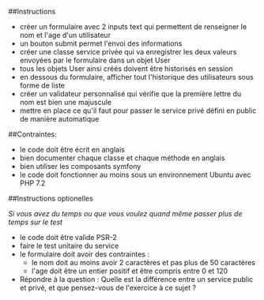 ##Instructions
- créer un formulaire avec 2 inputs text qui permettent de renseigner le nom et l'age d'un utilisateur
- un bouton submit permet l'envoi des informations
- créer une classe service privée qui va enregistrer les deux valeurs envoyées par le formulaire dans un objet User
- tous les objets User ainsi créés doivent être historisés en session
- en dessous du formulaire, afficher tout l'historique des utilisateurs sous forme de liste
- créer un validateur personnalisé qui vérifie que la première lettre du nom est bien une majuscule
- mettre en place ce qu'il faut pour passer le service privé défini en public de manière automatique

##Contraintes:
- le code doit être écrit en anglais
- bien documenter chaque classe et chaque méthode en anglais
- bien utiliser les composants symfony
- le code doit fonctionner au moins sous un environnement Ubuntu avec PHP 7.2

##Instructions optionelles 

*Si vous avez du temps ou que vous voulez quand même passer plus de temps sur le test*

- le code doit être valide PSR-2
- faire le test unitaire du service
- le formulaire doit avoir des contraintes :
    * le nom doit au moins avoir 2 caractères et pas plus de 50 caractères
    * l'age doit être un entier positif et être compris entre 0 et 120
- Répondre à la question : Quelle est la différence entre un service public et privé, et que pensez-vous de 
l'exercice à ce sujet ?
